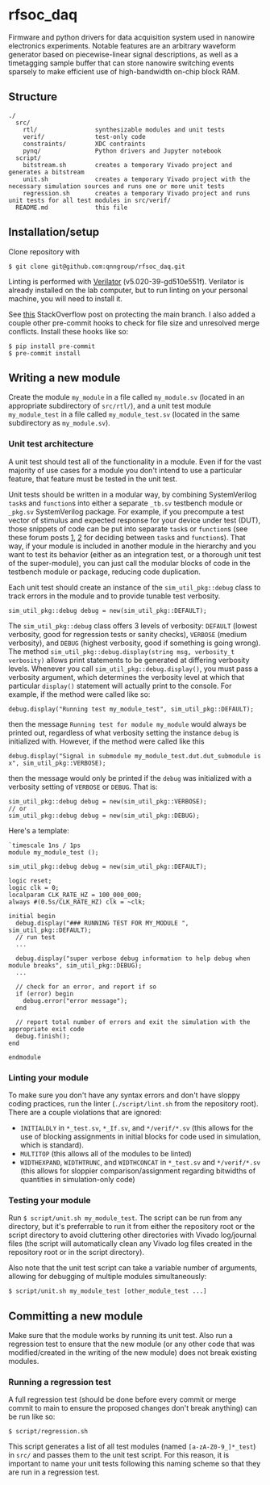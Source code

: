 # rfsoc_daq

Firmware and python drivers for data acquisition system used in nanowire electronics experiments.
Notable features are an arbitrary waveform generator based on piecewise-linear signal descriptions, as well as a timetagging sample buffer that can store nanowire switching events sparsely to make efficient use of high-bandwidth on-chip block RAM.

## Structure

```
./
  src/
    rtl/                synthesizable modules and unit tests
    verif/              test-only code
    constraints/        XDC contraints
    pynq/               Python drivers and Jupyter notebook
  script/
    bitstream.sh        creates a temporary Vivado project and generates a bitstream
    unit.sh             creates a temporary Vivado project with the necessary simulation sources and runs one or more unit tests
    regression.sh       creates a temporary Vivado project and runs unit tests for all test modules in src/verif/
  README.md             this file
```

## Installation/setup

Clone repository with
```
$ git clone git@github.com:qnngroup/rfsoc_daq.git
```

Linting is performed with [Verilator](https://www.veripool.org/verilator/) (v5.020-39-gd510e551f).
Verilator is already installed on the lab computer, but to run linting on your personal machine, you will need to install it.

See [this](https://stackoverflow.com/questions/40462111/prevent-commits-in-master-branch) StackOverflow post on protecting the main branch.
I also added a couple other pre-commit hooks to check for file size and unresolved merge conflicts.
Install these hooks like so:
```
$ pip install pre-commit
$ pre-commit install
```

## Writing a new module

Create the module `my_module` in a file called `my_module.sv` (located in an appropriate subdirectory of `src/rtl/`), and a unit test module `my_module_test` in a file called `my_module_test.sv` (located in the same subdirectory as `my_module.sv`).

### Unit test architecture

A unit test should test all of the functionality in a module. Even if for the vast majority of use cases for a module you don't intend to use a particular feature, that feature must be tested in the unit test.

Unit tests should be written in a modular way, by combining SystemVerilog `task`s and `function`s into either a separate `_tb.sv` testbench module or `_pkg.sv` SystemVerilog package.
For example, if you precompute a test vector of stimulus and expected response for your device under test (DUT), those snippets of code can be put into separate `task`s or `function`s (see these forum posts [1](https://verificationacademy.com/forums/t/task-vs-function/32019), [2](https://www.reddit.com/r/FPGA/comments/pvz4m8/when_to_use_a_function_vs_a_task/) for deciding between `task`s and `function`s).
That way, if your module is included in another module in the hierarchy and you want to test its behavior (either as an integration test, or a thorough unit test of the super-module), you can just call the modular blocks of code in the testbench module or package, reducing code duplication.

Each unit test should create an instance of the `sim_util_pkg::debug` class to track errors in the module and to provide tunable test verbosity.

```
sim_util_pkg::debug debug = new(sim_util_pkg::DEFAULT);
```

The `sim_util_pkg::debug` class offers 3 levels of verbosity: `DEFAULT` (lowest verbosity, good for regression tests or sanity checks), `VERBOSE` (medium verbosity), and `DEBUG` (highest verbosity, good if something is going wrong).
The method `sim_util_pkg::debug.display(string msg, verbosity_t verbosity)` allows print statements to be generated at differing verbosity levels.
Whenever you call `sim_util_pkg::debug.display()`, you must pass a verbosity argument, which determines the verbosity level at which that particular `display()` statement will actually print to the console.
For example, if the method were called like so:

```
debug.display("Running test my_module_test", sim_util_pkg::DEFAULT);
```

then the message `Running test for module my_module` would always be printed out, regardless of what verbosity setting the instance `debug` is initialized with.
However, if the method were called like this

```
debug.display("Signal in submodule my_module_test.dut.dut_submodule is x", sim_util_pkg::VERBOSE);
```

then the message would only be printed if the `debug` was initialized with a verbosity setting of `VERBOSE` or `DEBUG`.
That is:

```
sim_util_pkg::debug debug = new(sim_util_pkg::VERBOSE);
// or
sim_util_pkg::debug debug = new(sim_util_pkg::DEBUG);
```

Here's a template:
```
`timescale 1ns / 1ps
module my_module_test ();

sim_util_pkg::debug debug = new(sim_util_pkg::DEFAULT);

logic reset;
logic clk = 0;
localparam CLK_RATE_HZ = 100_000_000;
always #(0.5s/CLK_RATE_HZ) clk = ~clk;

initial begin
  debug.display("### RUNNING TEST FOR MY_MODULE ", sim_util_pkg::DEFAULT);
  // run test
  ...

  debug.display("super verbose debug information to help debug when module breaks", sim_util_pkg::DEBUG);
  ...

  // check for an error, and report if so
  if (error) begin
    debug.error("error message");
  end

  // report total number of errors and exit the simulation with the appropriate exit code
  debug.finish();
end

endmodule
```

### Linting your module

To make sure you don't have any syntax errors and don't have sloppy coding practices, run the linter (`./script/lint.sh` from the repository root).
There are a couple violations that are ignored:
 - `INITIALDLY` in `*_test.sv`, `*_If.sv`, and `*/verif/*.sv` (this allows for the use of blocking assignments in initial blocks for code used in simulation, which is standard).
 - `MULTITOP` (this allows all of the modules to be linted)
 - `WIDTHEXPAND`, `WIDTHTRUNC`, and `WIDTHCONCAT` in `*_test.sv` and `*/verif/*.sv` (this allows for sloppier comparison/assignment regarding bitwidths of quantities in simulation-only code)


### Testing your module

Run `$ script/unit.sh my_module_test`. The script can be run from any directory, but it's preferrable to run it from either the repository root or the script directory to avoid cluttering other directories with Vivado log/journal files (the script will automatically clean any Vivado log files created in the repository root or in the script directory).

Also note that the unit test script can take a variable number of arguments, allowing for debugging of multiple modules simultaneously:

```
$ script/unit.sh my_module_test [other_module_test ...]
```

## Committing a new module

Make sure that the module works by running its unit test.
Also run a regression test to ensure that the new module (or any other code that was modified/created in the writing of the new module) does not break existing modules.

### Running a regression test

A full regression test (should be done before every commit or merge commit to main to ensure the proposed changes don't break anything) can be run like so:

```
$ script/regression.sh
```

This script generates a list of all test modules (named `[a-zA-Z0-9_]*_test`) in `src/` and passes them to the unit test script.
For this reason, it is important to name your unit tests following this naming scheme so that they are run in a regression test.
